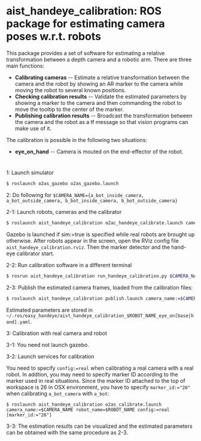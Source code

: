 aist_handeye_calibration: ROS package for estimating camera poses w.r.t. robots
==================================================

This package provides a set of software for estimating a relative transformation between a depth camera and a robotic arm. There are three main functions:

- **Calibrating cameras** -- Estimate a relative transformation between the camera and the robot by showing an AR marker to the camera while moving the robot to several known positions.
- **Checking calibration results** -- Validate the estimated parameters by showing a marker to the camera and then commanding the robot to move the tooltip to the center of the marker.
- **Publishing calibration results** -- Broadcast the transformation between the camera and the robot as a tf message so that vision programs can make use of it.

The calibration is possible in the following two situations:

- **eye_on_hand** -- Camera is mouted on the end-effector of the robot.
# 

1: Launch simulator
```bash
$ roslaunch o2as_gazebo o2as_gazebo.launch
```

2: Do following for `$CAMERA_NAME={a_bot_inside_camera, a_bot_outside_camera, b_bot_inside_camera, b_bot_outside_camera}`

2-1: Launch robots, cameras and the calibrator
```bash
$ roslaunch aist_handeye_calibration o2ac_handeye_calibrate.launch camera_name:=$CAMERA_NAME [sim:=true]
```
Gazebo is launched if sim:=true is specified while real robots are brought up otherwise. After robots appear in the screen, open the RViz config file `aist_handeye_calibration.rviz`. Then the marker detector and the hand-eye calibrator start.

2-2: Run calibration software in a different terminal
```bash
$ rosrun aist_handeye_calibration run_handeye_calibration.py $CAMERA_NAME $ROBOT_NAME notrigger
```

2-3: Publish the estimated camera frames, loaded from the calibration files:
```bash
$ roslaunch aist_handeye_calibration publish.launch camera_name:=$CAMERA_NAME robot_name=$ROBOT_NAME
```
Estimated parameters are stored in `~/.ros/easy_handeye/aist_handeye_calibration_$ROBOT_NAME_eye_on[base|hand].yaml`.

3: Calibration with real camera and robot

3-1: You need not launch gazebo.

3-2: Launch services for calibration

You need to specify `config:=real` when calibrating a real camera with a real robot. In addtion, you may need to specify marker ID according to the marker used in real situations. Since the marker ID attached to the top of workspace is 26 in OSX environment, you have to specify `marker_id:="26"` when calibrating `a_bot_camera` with `a_bot`:
```
$ roslaunch aist_handeye_calibration o2as_calibrate.launch camera_name:=$CAMERA_NAME robot_name=$ROBOT_NAME config:=real [marker_id:="26"]
```

3-3: The estimation results can be visualized and the estimated parameters can be obtained with the same procedure as 2-3.
